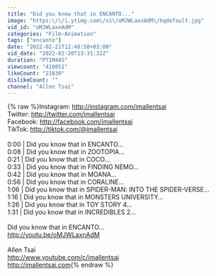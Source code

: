 ```yaml
---
title: "Did you know that in ENCANTO..."
image: "https:\/\/i.ytimg.com\/vi\/oMJWLaxnAdM\/hqdefault.jpg"
vid_id: "oMJWLaxnAdM"
categories: "Film-Animation"
tags: ["encanto"]
date: "2022-02-21T12:48:58+03:00"
vid_date: "2022-02-20T13:31:32Z"
duration: "PT1M44S"
viewcount: "410851"
likeCount: "21830"
dislikeCount: ""
channel: "Allen Tsai"
---
```

{% raw %}Instagram: <a rel="nofollow" target="blank" href="http://instagram.com/imallentsai">http://instagram.com/imallentsai</a><br />Twitter: <a rel="nofollow" target="blank" href="http://twitter.com/imallentsai">http://twitter.com/imallentsai</a><br />Facebook: <a rel="nofollow" target="blank" href="http://facebook.com/imallentsai">http://facebook.com/imallentsai</a><br />TikTok: <a rel="nofollow" target="blank" href="http://tiktok.com/@imallentsai">http://tiktok.com/@imallentsai</a><br /><br />0:00 | Did you know that in ENCANTO...<br />0:08 | Did you know that in ZOOTOPIA...<br />0:21 | Did you know that in COCO...<br />0:33 | Did you know that in FINDING NEMO...<br />0:42 | Did you know that in MOANA...<br />0:56 | Did you know that in CORALINE...<br />1:06 | Did you know that in SPIDER-MAN: INTO THE SPIDER-VERSE...<br />1:16 | Did you know that in MONSTERS UNIVERSITY...<br />1:26 | Did you know that in TOY STORY 4...<br />1:31 | Did you know that in INCREDIBLES 2...<br /><br />Did you know that in ENCANTO...<br /><a rel="nofollow" target="blank" href="http://youtu.be/oMJWLaxnAdM">http://youtu.be/oMJWLaxnAdM</a><br /><br />Allen Tsai<br /><a rel="nofollow" target="blank" href="http://www.youtube.com/c/imallentsai">http://www.youtube.com/c/imallentsai</a><br /><a rel="nofollow" target="blank" href="http://imallentsai.com">http://imallentsai.com</a>{% endraw %}
